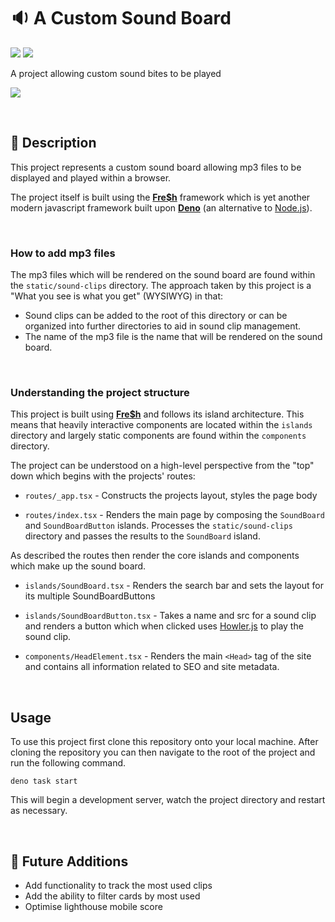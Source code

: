 # 🔉 A Custom Sound Board
![](https://img.shields.io/github/license/hiccup246/custom-sound-board)
![](https://img.shields.io/github/languages/code-size/hiccup246/custom-sound-board)

A project allowing custom sound bites to be played

![](https://i.imgur.com/JyN0wTj.png)

<br>

## 📓 Description
This project represents a custom sound board allowing mp3 files to be displayed and played within a browser.

The project itself is built using the <b>[Fre$h](https://fresh.deno.dev/)</b> framework which is yet another modern javascript framework built upon <b>[Deno](https://deno.com/deploy)</b> (an alternative to [Node.js](https://nodejs.org/en/)).

<br>

### How to add mp3 files
The mp3 files which will be rendered on the sound board are found within the `static/sound-clips` directory. The approach taken by this project is a "What you see is what you get" (WYSIWYG) in that:
- Sound clips can be added to the root of this directory or can be organized into further directories to aid in sound clip management.
- The name of the mp3 file is the name that will be rendered on the sound board.

<br>

### Understanding the project structure
This project is built using <b>[Fre$h](https://fresh.deno.dev/)</b> and follows its island architecture. This means that heavily interactive components are located within the `islands` directory and largely static components are found within the `components` directory.

The project can be understood on a high-level perspective from the "top" down which begins with the projects' routes:
- `routes/_app.tsx` - Constructs the projects layout, styles the page body

- `routes/index.tsx` - Renders the main page by composing the `SoundBoard` and `SoundBoardButton` islands. Processes the `static/sound-clips` directory and passes the results to the `SoundBoard` island.

As described the routes then render the core islands and components which make up the sound board.
- `islands/SoundBoard.tsx` - Renders the search bar and sets the layout for its multiple SoundBoardButtons

- `islands/SoundBoardButton.tsx` - Takes a name and src for a sound clip and renders a button which when clicked uses [Howler.js](https://howlerjs.com/) to play the sound clip.

- `components/HeadElement.tsx` - Renders the main `<Head>` tag of the site and contains all information related to SEO and site metadata.

<br>

## Usage
To use this project first clone this repository onto your local machine. After cloning the repository you can then navigate to the root of the project and run the following command.
```
deno task start
```

This will begin a development server, watch the project directory and restart as necessary.

<br>

## 🔮 Future Additions
- Add functionality to track the most used clips
- Add the ability to filter cards by most used
- Optimise lighthouse mobile score